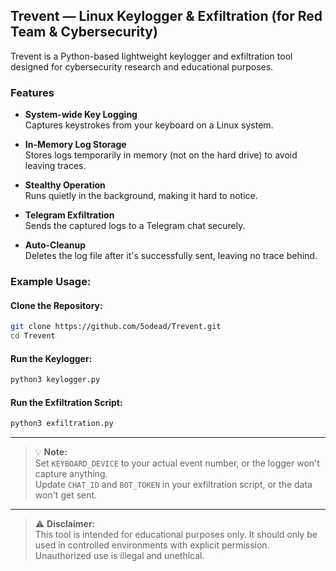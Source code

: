 
##  Trevent — Linux Keylogger & Exfiltration (for Red Team & Cybersecurity)


Trevent is a Python-based lightweight keylogger and exfiltration tool designed for cybersecurity research and educational purposes.


###  Features

-  **System-wide Key Logging**  
Captures keystrokes from your keyboard on a Linux system.

-  **In-Memory Log Storage**  
Stores logs temporarily in memory (not on the hard drive) to avoid leaving traces.

-  **Stealthy Operation**  
Runs quietly in the background, making it hard to notice.

-  **Telegram Exfiltration**  
Sends the captured logs to a Telegram chat securely.

-  **Auto-Cleanup**  
Deletes the log file after it's successfully sent, leaving no trace behind.



###  Example Usage:

#### **Clone the Repository:**

```bash
git clone https://github.com/5odead/Trevent.git
cd Trevent
```
#### **Run the Keylogger:**
```bash
python3 keylogger.py
```
#### **Run the Exfiltration Script:**
```bash
python3 exfiltration.py
```
---
> 💡 **Note:**  
> Set `KEYBOARD_DEVICE` to your actual event number, or the logger won't capture anything.  
> Update `CHAT_ID` and `BOT_TOKEN` in your exfiltration script, or the data won't get sent.
---
> ⚠️ **Disclaimer:**  
This tool is intended for educational purposes only. It should only be used in controlled environments with explicit permission. Unauthorized use is illegal and unethical.



